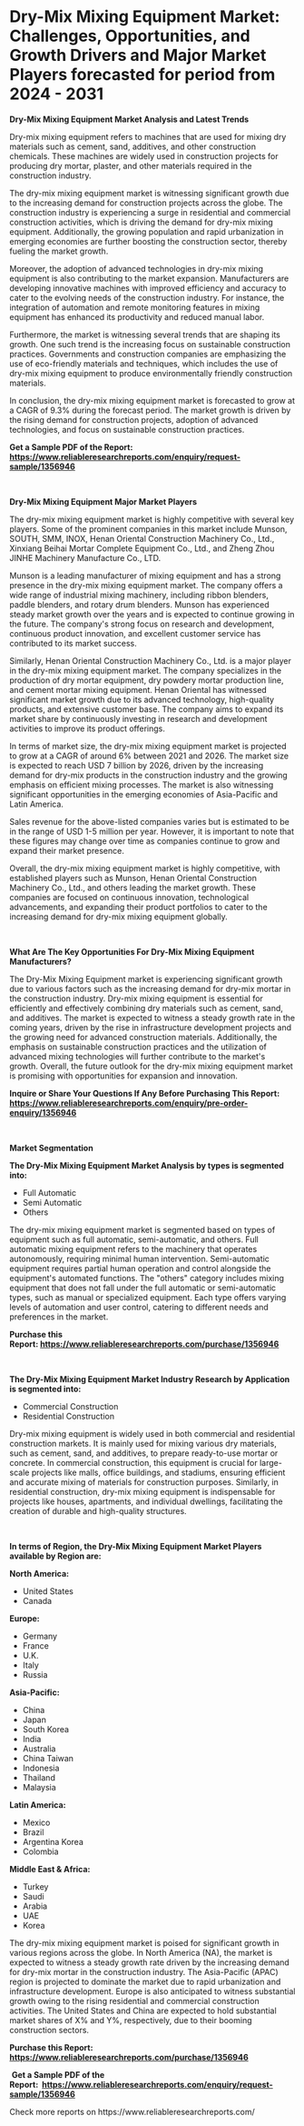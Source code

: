 <p><h1>Dry-Mix Mixing Equipment Market: Challenges, Opportunities, and Growth Drivers and Major Market Players forecasted for period from 2024 - 2031</h1></p><p><strong>Dry-Mix Mixing Equipment Market Analysis and Latest Trends</strong></p>
<p><p>Dry-mix mixing equipment refers to machines that are used for mixing dry materials such as cement, sand, additives, and other construction chemicals. These machines are widely used in construction projects for producing dry mortar, plaster, and other materials required in the construction industry.</p><p>The dry-mix mixing equipment market is witnessing significant growth due to the increasing demand for construction projects across the globe. The construction industry is experiencing a surge in residential and commercial construction activities, which is driving the demand for dry-mix mixing equipment. Additionally, the growing population and rapid urbanization in emerging economies are further boosting the construction sector, thereby fueling the market growth.</p><p>Moreover, the adoption of advanced technologies in dry-mix mixing equipment is also contributing to the market expansion. Manufacturers are developing innovative machines with improved efficiency and accuracy to cater to the evolving needs of the construction industry. For instance, the integration of automation and remote monitoring features in mixing equipment has enhanced its productivity and reduced manual labor.</p><p>Furthermore, the market is witnessing several trends that are shaping its growth. One such trend is the increasing focus on sustainable construction practices. Governments and construction companies are emphasizing the use of eco-friendly materials and techniques, which includes the use of dry-mix mixing equipment to produce environmentally friendly construction materials.</p><p>In conclusion, the dry-mix mixing equipment market is forecasted to grow at a CAGR of 9.3% during the forecast period. The market growth is driven by the rising demand for construction projects, adoption of advanced technologies, and focus on sustainable construction practices.</p></p>
<p><strong>Get a Sample PDF of the Report:&nbsp; <a href="https://www.reliableresearchreports.com/enquiry/request-sample/1356946">https://www.reliableresearchreports.com/enquiry/request-sample/1356946</a></strong></p>
<p>&nbsp;</p>
<p><strong>Dry-Mix Mixing Equipment Major Market Players</strong></p>
<p><p>The dry-mix mixing equipment market is highly competitive with several key players. Some of the prominent companies in this market include Munson, SOUTH, SMM, INOX, Henan Oriental Construction Machinery Co., Ltd., Xinxiang Beihai Mortar Complete Equipment Co., Ltd., and Zheng Zhou JINHE Machinery Manufacture Co., LTD.</p><p>Munson is a leading manufacturer of mixing equipment and has a strong presence in the dry-mix mixing equipment market. The company offers a wide range of industrial mixing machinery, including ribbon blenders, paddle blenders, and rotary drum blenders. Munson has experienced steady market growth over the years and is expected to continue growing in the future. The company's strong focus on research and development, continuous product innovation, and excellent customer service has contributed to its market success.</p><p>Similarly, Henan Oriental Construction Machinery Co., Ltd. is a major player in the dry-mix mixing equipment market. The company specializes in the production of dry mortar equipment, dry powdery mortar production line, and cement mortar mixing equipment. Henan Oriental has witnessed significant market growth due to its advanced technology, high-quality products, and extensive customer base. The company aims to expand its market share by continuously investing in research and development activities to improve its product offerings.</p><p>In terms of market size, the dry-mix mixing equipment market is projected to grow at a CAGR of around 6% between 2021 and 2026. The market size is expected to reach USD 7 billion by 2026, driven by the increasing demand for dry-mix products in the construction industry and the growing emphasis on efficient mixing processes. The market is also witnessing significant opportunities in the emerging economies of Asia-Pacific and Latin America.</p><p>Sales revenue for the above-listed companies varies but is estimated to be in the range of USD 1-5 million per year. However, it is important to note that these figures may change over time as companies continue to grow and expand their market presence.</p><p>Overall, the dry-mix mixing equipment market is highly competitive, with established players such as Munson, Henan Oriental Construction Machinery Co., Ltd., and others leading the market growth. These companies are focused on continuous innovation, technological advancements, and expanding their product portfolios to cater to the increasing demand for dry-mix mixing equipment globally.</p></p>
<p>&nbsp;</p>
<p><strong>What Are The Key Opportunities For Dry-Mix Mixing Equipment Manufacturers?</strong></p>
<p><p>The Dry-Mix Mixing Equipment market is experiencing significant growth due to various factors such as the increasing demand for dry-mix mortar in the construction industry. Dry-mix mixing equipment is essential for efficiently and effectively combining dry materials such as cement, sand, and additives. The market is expected to witness a steady growth rate in the coming years, driven by the rise in infrastructure development projects and the growing need for advanced construction materials. Additionally, the emphasis on sustainable construction practices and the utilization of advanced mixing technologies will further contribute to the market's growth. Overall, the future outlook for the dry-mix mixing equipment market is promising with opportunities for expansion and innovation.</p></p>
<p><strong>Inquire or Share Your Questions If Any Before Purchasing This Report: <a href="https://www.reliableresearchreports.com/enquiry/pre-order-enquiry/1356946">https://www.reliableresearchreports.com/enquiry/pre-order-enquiry/1356946</a></strong></p>
<p>&nbsp;</p>
<p><strong>Market Segmentation</strong></p>
<p><strong>The Dry-Mix Mixing Equipment Market Analysis by types is segmented into:</strong></p>
<p><ul><li>Full Automatic</li><li>Semi Automatic</li><li>Others</li></ul></p>
<p><p>The dry-mix mixing equipment market is segmented based on types of equipment such as full automatic, semi-automatic, and others. Full automatic mixing equipment refers to the machinery that operates autonomously, requiring minimal human intervention. Semi-automatic equipment requires partial human operation and control alongside the equipment's automated functions. The "others" category includes mixing equipment that does not fall under the full automatic or semi-automatic types, such as manual or specialized equipment. Each type offers varying levels of automation and user control, catering to different needs and preferences in the market.</p></p>
<p><strong>Purchase this Report:&nbsp;<a href="https://www.reliableresearchreports.com/purchase/1356946">https://www.reliableresearchreports.com/purchase/1356946</a></strong></p>
<p>&nbsp;</p>
<p><strong>The Dry-Mix Mixing Equipment Market Industry Research by Application is segmented into:</strong></p>
<p><ul><li>Commercial Construction</li><li>Residential Construction</li></ul></p>
<p><p>Dry-mix mixing equipment is widely used in both commercial and residential construction markets. It is mainly used for mixing various dry materials, such as cement, sand, and additives, to prepare ready-to-use mortar or concrete. In commercial construction, this equipment is crucial for large-scale projects like malls, office buildings, and stadiums, ensuring efficient and accurate mixing of materials for construction purposes. Similarly, in residential construction, dry-mix mixing equipment is indispensable for projects like houses, apartments, and individual dwellings, facilitating the creation of durable and high-quality structures.</p></p>
<p>&nbsp;</p>
<p><strong>In terms of Region, the Dry-Mix Mixing Equipment Market Players available by Region are:</strong></p>
<p>
    <p> <strong> North America: </strong>
        <ul>
            <li>United States</li>
            <li>Canada</li>
        </ul>
        </p> 
    <p> <strong> Europe: </strong>
        <ul>
            <li>Germany</li>
            <li>France</li>
            <li>U.K.</li>
            <li>Italy</li>
            <li>Russia</li>
        </ul>
        </p> 
    <p> <strong> Asia-Pacific: </strong>
        <ul>
            <li>China</li>
            <li>Japan</li>
            <li>South Korea</li>
            <li>India</li>
            <li>Australia</li>
            <li>China Taiwan</li>
            <li>Indonesia</li>
            <li>Thailand</li>
            <li>Malaysia</li>
        </ul>
        </p> 
    <p> <strong> Latin America: </strong>
        <ul>
            <li>Mexico</li>
            <li>Brazil</li>
            <li>Argentina Korea</li>
            <li>Colombia</li>
        </ul>
        </p> 
    <p> <strong> Middle East & Africa: </strong>
        <ul>
            <li>Turkey</li>
            <li>Saudi</li>
            <li>Arabia</li>
            <li>UAE</li>
            <li>Korea</li>
        </ul>
    </p>
    </p>
<p><p>The dry-mix mixing equipment market is poised for significant growth in various regions across the globe. In North America (NA), the market is expected to witness a steady growth rate driven by the increasing demand for dry-mix mortar in the construction industry. The Asia-Pacific (APAC) region is projected to dominate the market due to rapid urbanization and infrastructure development. Europe is also anticipated to witness substantial growth owing to the rising residential and commercial construction activities. The United States and China are expected to hold substantial market shares of X% and Y%, respectively, due to their booming construction sectors.</p></p>
<p><strong>Purchase this Report: <a href="https://www.reliableresearchreports.com/purchase/1356946">https://www.reliableresearchreports.com/purchase/1356946</a></strong></p>
<p>&nbsp;<strong>Get a Sample PDF of the Report:&nbsp;&nbsp;<a href="https://www.reliableresearchreports.com/enquiry/request-sample/1356946">https://www.reliableresearchreports.com/enquiry/request-sample/1356946</a></strong></p>
<p><strong></strong></p>
<p>Check more reports on https://www.reliableresearchreports.com/</p>
